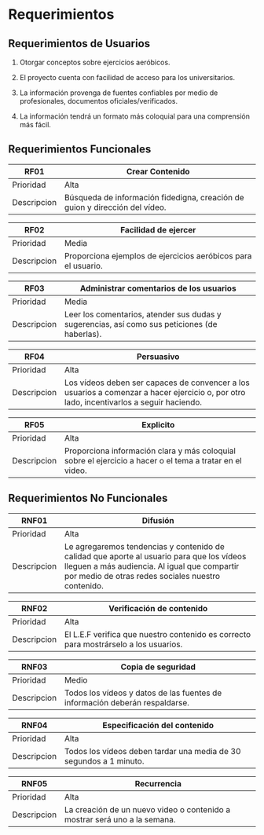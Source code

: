 # Requerimientos

## Requerimientos de Usuarios

1. Otorgar conceptos sobre ejercicios aeróbicos.

2. El proyecto cuenta con facilidad de acceso para los universitarios.

3. La información provenga de fuentes confiables por medio de profesionales, documentos oficiales/verificados.

4. La información tendrá un formato más coloquial para una comprensión más fácil.

## Requerimientos Funcionales

| RF01 | Crear Contenido |
|--------| ------ | 
| Prioridad | Alta |
|Descripcion | Búsqueda de información fidedigna, creación de guion y dirección del vídeo. |

| RF02 | Facilidad de ejercer |
|--------| ------ | 
| Prioridad | Media |
| Descripcion | Proporciona ejemplos de ejercicios aeróbicos para el usuario. |

| RF03 | Administrar comentarios de los usuarios |
|--------| ------ | 
| Prioridad | Media |
| Descripcion | Leer los comentarios, atender sus dudas y sugerencias, así como sus peticiones (de haberlas). |

| RF04 | Persuasivo |
|--------| ------ | 
| Prioridad | Alta |
| Descripcion | Los vídeos deben ser capaces de convencer a los usuarios a comenzar a hacer ejercicio o, por otro lado, incentivarlos a seguir haciendo. |

| RF05 | Explicito |
|--------| ------ | 
| Prioridad | Alta |
| Descripcion | Proporciona información clara y más coloquial sobre el ejercicio a hacer o el tema a tratar en el video. |

## Requerimientos No Funcionales

| RNF01 | Difusión |
|--------| ------ | 
| Prioridad | Alta |
| Descripcion | Le agregaremos tendencias y contenido de calidad que aporte al usuario para que los vídeos lleguen a más audiencia. Al igual que compartir por medio de otras redes sociales nuestro contenido. |

| RNF02 | Verificación de contenido|
|--------| ------ | 
| Prioridad | Alta |
| Descripcion | El L.E.F verifica que nuestro contenido es correcto para mostrárselo a los usuarios. |

| RNF03 | Copia de seguridad |
|--------| ------ | 
| Prioridad | Medio |
| Descripcion | Todos los vídeos y datos de las fuentes de información deberán respaldarse. |

| RNF04 | Especificación del contenido |
|--------| ------ | 
| Prioridad | Alta |
| Descripcion | Todos los vídeos deben tardar una media de 30 segundos a 1 minuto.|

| RNF05 | Recurrencia |
|--------| ------ | 
| Prioridad | Alta |
| Descripcion | La creación de un nuevo video o contenido a mostrar será uno a la semana. |